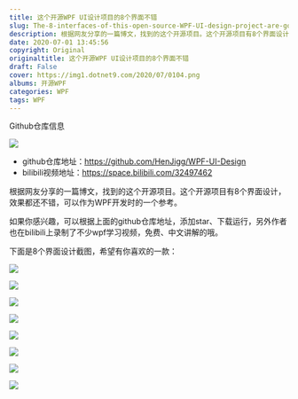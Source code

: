 ```yaml
---
title: 这个开源WPF UI设计项目的8个界面不错
slug: The-8-interfaces-of-this-open-source-WPF-UI-design-project-are-good
description: 根据网友分享的一篇博文，找到的这个开源项目。这个开源项目有8个界面设计，效果都还不错，可以作为WPF开发时的一个参考。
date: 2020-07-01 13:45:56
copyright: Original
originaltitle: 这个开源WPF UI设计项目的8个界面不错
draft: False
cover: https://img1.dotnet9.com/2020/07/0104.png
albums: 开源WPF
categories: WPF
tags: WPF
---
```



Github仓库信息

![](https://img1.dotnet9.com/2020/07/0101.png)

- github仓库地址：https://github.com/HenJigg/WPF-UI-Design
- bilibili视频地址：https://space.bilibili.com/32497462

根据网友分享的一篇博文，找到的这个开源项目。这个开源项目有8个界面设计，效果都还不错，可以作为WPF开发时的一个参考。

如果你感兴趣，可以根据上面的github仓库地址，添加star、下载运行，另外作者也在bilibili上录制了不少wpf学习视频，免费、中文讲解的哦。

下面是8个界面设计截图，希望有你喜欢的一款：

![](https://img1.dotnet9.com/2020/07/0102.png)

![](https://img1.dotnet9.com/2020/07/0103.png)

![](https://img1.dotnet9.com/2020/07/0104.png)

![](https://img1.dotnet9.com/2020/07/0105.png)

![](https://img1.dotnet9.com/2020/07/0106.gif)

![](https://img1.dotnet9.com/2020/07/0107.gif)

![](https://img1.dotnet9.com/2020/07/0108.png)

![](https://img1.dotnet9.com/2020/07/0109.png)
